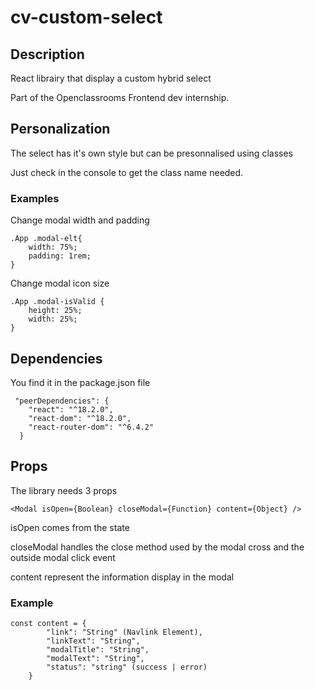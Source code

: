 # cv-custom-select


## Description
React librairy that display a custom hybrid select

Part of the Openclassrooms Frontend dev internship.

## Personalization

The select has it's own style but can be presonnalised using classes

Just check in the console to get the class name needed.

### Examples

Change modal width and padding
```
.App .modal-elt{
    width: 75%;
    padding: 1rem;
}
```

Change modal icon size
```
.App .modal-isValid {
    height: 25%;
    width: 25%;
}
```

## Dependencies

You find it in the package.json file

```
 "peerDependencies": {
    "react": "^18.2.0",
    "react-dom": "^18.2.0",
    "react-router-dom": "^6.4.2"
  }
```

## Props

The library needs 3 props

```
<Modal isOpen={Boolean} closeModal={Function} content={Object} />
```

isOpen comes from the state

closeModal handles the close method used by the modal cross and the outside modal click event

content represent the information display in the modal


### Example

```
const content = {
        "link": "String" (Navlink Element),
        "linkText": "String",
        "modalTitle": "String",
        "modalText": "String",
        "status": "string" (success | error)
    }
```